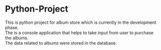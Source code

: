 # Python-Project
This is python project for album store which is currently in the development phase. <br/>
The is a console application that helps to take input from user to purchase the albums. <br/>
The data related to albums were stored in the database.
